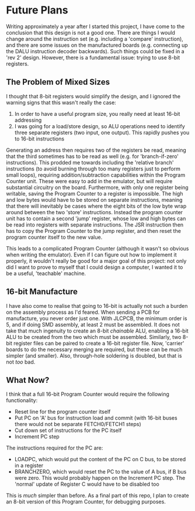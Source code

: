 # Future Plans

Writing approximately a year after I started this project, I have come to the conclusion that this design is not a good one.
There are things I would change around the instruction set (e.g. including a 'compare' instruction), and there are some issues on the manufactured boards (e.g. connecting up the DALU instruction decoder backwards).
Such things could be fixed in a 'rev 2' design.
However, there is a fundamental issue: trying to use 8-bit registers.

## The Problem of Mixed Sizes

I thought that 8-bit registers would simplify the design, and I ignored the warning signs that this wasn't really the case:

1. In order to have a useful program size, you really need at least 16-bit addressing
1. I was going for a load/store design, so ALU operations need to identify three separate registers (two input, one output). This rapidly pushes you to 16-bit instructions

Generating an address then requires two of the registers be read, meaning that the third sometimes has to be read as well (e.g. for 'branch-if-zero' instructions).
This prodded me towards including the 'relative branch' instructions (to avoid burning through too many registers just to perform small loops), requiring addition/subtraction capabilities within the Program Counter unit.
These were easy to add in the emulator, but will require substantial circuitry on the board.
Furthermore, with only one register being writable, saving the Program Counter to a register is impossible.
The high and low bytes would have to be stored on separate instructions, meaning that there will inevitably be cases where the eight bits of the low byte wrap around between the two 'store' instructions.
Instead the program counter unit has to contain a second 'jump' register, whose low and high bytes can be read into registers with separate instructions.
The JSR instruction then has to copy the Program Counter to the jump register, and then reset the program counter itself to the new value.

This leads to a complicated Program Counter (although it wasn't so obvious when writing the emulator).
Even if I can figure out how to implement it properly, it wouldn't really be good for a major goal of this project: not only did I want to prove to myself that I could design a computer, I wanted it to be a useful, 'teachable' machine.

## 16-bit Manufacture

I have also come to realise that going to 16-bit is actually not such a burden on the assembly process as I'd feared.
When sending a PCB for manufacture, you never order just one.
With JLCPCB, the minimum order is 5, and if doing SMD assembly, at least 2 must be assembled.
It does not take that much ingenuity to create an 8-bit _chainable_ ALU, enabling a 16-bit ALU to be created from the two which must be assembled.
Similarly, two 8-bit register files can be paired to create a 16-bit register file.
Now, 'carrier' boards to do the necessary merging are required, but these can be much simpler (and smaller).
Also, through-hole soldering is doubled, but that is not _too_ bad.

## What Now?

I think that a full 16-bit Program Counter would require the following functionality:

- Reset line for the program counter itself
- Put PC on 'A' bus for instruction load and commit (with 16-bit buses there would not be separate FETCH0/FETCH1 steps)
- Cut down set of instructions for the PC itself
- Increment PC step

The instructions required for the PC are:

- LOADPC, which would put the content of the PC on C bus, to be stored in a register
- BRANCHZERO, which would reset the PC to the value of A bus, if B bus were zero. This would probably happen on the Increment PC step. The 'normal' update of Register C would have to be disabled too

This is _much_ simpler than before.
As a final part of this repo, I plan to create an 8-bit version of this Program Counter, for debugging purposes.